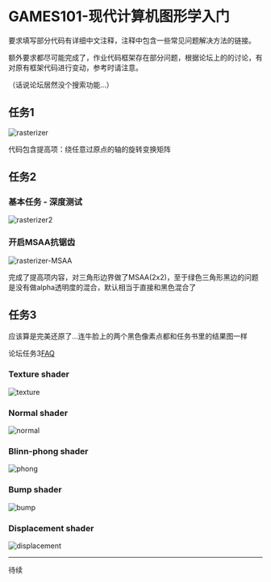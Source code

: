 # GAMES101-现代计算机图形学入门

要求填写部分代码有详细中文注释，注释中包含一些常见问题解决方法的链接。

额外要求都尽可能完成了，作业代码框架存在部分问题，根据论坛上的的讨论，有对原有框架代码进行变动，参考时请注意。

（话说论坛居然没个搜索功能...）

## 任务1

![rasterizer](./images/rasterizer.png)

代码包含提高项：绕任意过原点的轴的旋转变换矩阵

## 任务2

### 基本任务 - 深度测试

![rasterizer2](./images/rasterizer2.png)

### 开启MSAA抗锯齿

![rasterizer-MSAA](./images/rasterizer2-MSAA.png)

完成了提高项内容，对三角形边界做了MSAA(2x2)，至于绿色三角形黑边的问题是没有做alpha透明度的混合，默认相当于直接和黑色混合了

## 任务3

应该算是完美还原了...连牛脸上的两个黑色像素点都和任务书里的结果图一样

论坛任务3[FAQ](https://games-cn.org/forums/topic/frequently-asked-questionskeep-updating/)

### Texture shader

![texture](./images/texture.png)

### Normal shader

![normal](./images/normal.png)

### Blinn-phong shader

![phong](./images/phong.png)

### Bump shader

![bump](./images/bump.png)

### Displacement shader

![displacement](./images/displacement.png)

---

待续
